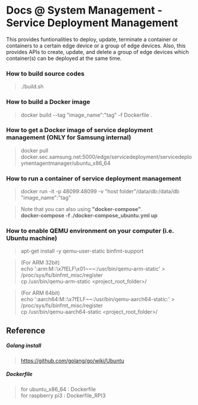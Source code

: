 Docs @ System Management - Service Deployment Management
=======================================

This provides funtionalities to deploy, update, terminate a container or containers to a certain edge device or a group of edge devices. Also, this provides APIs to create, update, and delete a group of edge devices which container(s) can be deployed at the same time.

### How to build source codes

> ./build.sh

### How to build a Docker image

> docker build --tag "image_name":"tag" -f Dockerfile .

### How to get a Docker image of service deployment management (ONLY for Samsung internal)

> docker pull docker.sec.samsung.net:5000/edge/servicedeployment/servicedeploymentagentmanager/ubuntu_x86_64

### How to run a container of service deployment management

> docker run -it -p 48099:48099 -v "host folder"/data/db:/data/db "image_name":"tag"

> Note that you can also using **"docker-compose"**. <br />
> **docker-compose -f ./docker-compose_ubuntu.yml up**

### How to enable QEMU environment on your computer (i.e. Ubuntu machine)

> apt-get install -y qemu-user-static binfmt-support

> (For ARM 32bit) <br />
> echo ':arm:M::\x7fELF\x01~~~:/usr/bin/qemu-arm-static' > /proc/sys/fs/binfmt_misc/register <br />
> cp /usr/bin/qemu-arm-static <project_root_folder>/

> (For ARM 64bit) <br />
> echo ':aarch64:M::\x7fELF~~:/usr/bin/qemu-aarch64-static:' > /proc/sys/fs/binfmt_misc/register <br />
> cp /usr/bin/qemu-aarch64-static <project_root_folder>/

## Reference

##### Golang install
> https://github.com/golang/go/wiki/Ubuntu

##### Dockerfile
> for ubuntu_x86_64 : Dockerfile <br />
> for raspberry pi3 : Dockerfile_RPI3 <br />

